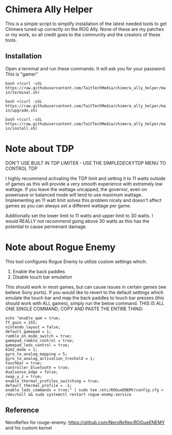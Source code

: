 # Chimera Ally Helper
This is a simple script to simplify installation of the latest needed tools to get Chimera tuned up correctly on the ROG Ally. None of these are my patches or my work, so all credit goes to the community and the creators of these tools.

## Installation
Open a terminal and run these commands. It will ask you for your password. This is "gamer"

`bash <(curl -sSL https://raw.githubusercontent.com/TaitTechMedia/chimera_ally_helper/main/terminal.sh)`

`bash <(curl -sSL https://raw.githubusercontent.com/TaitTechMedia/chimera_ally_helper/main/upgrade.sh)`

`bash <(curl -sSL https://raw.githubusercontent.com/TaitTechMedia/chimera_ally_helper/main/install.sh)`

# Note about TDP
DON'T USE BUILT IN TDP LIMITER - USE THE SIMPLEDECKYTDP MENU TO CONTROL TDP

I highly recommend activating the TDP limit and setting it to 11 watts outside of games as this will provide a very smooth experience with extremely low wattage. If you leave the wattage uncapped, the governor, even on powersave or balanced mode will tend to use maximum wattage. Implementing an 11 watt limit solves this problem nicely and doesn't affect games as you can always set a different wattage per game.

Additionally set the lower limit to 11 watts and upper limit to 30 watts. I would REALLY not recommend going above 30 watts as this has the
potential to cause permenant damage.

# Note about Rogue Enemy
This tool configures Rogue Enemy to utilize custom settings which:
1) Enable the back paddles
2) Disable touch bar emulation

This should work in most games, but can cause issues in certain games (we believe Sony ports). If you would like to revert to the default 
settings which emulate the touch bar and map the back paddles to touch bar presses (this should work with ALL games), simply run the below 
command. THIS IS ALL ONE SINGLE COMMAND; COPY AND PASTE THE ENTIRE THING:

```
echo "enable_qam = true;
ff_gain = 255;
nintendo_layout = false;
default_gamepad = 1;
rumble_on_mode_switch = true;
gamepad_rumble_control = true;
gamepad_leds_control = true;
m1m2_mode = 1;
gyro_to_analog_mapping = 5;
gyro_to_analog_activation_treshold = 1;
touchbar = true;
controller_bluetooth = true;
dualsense_edge = false;
swap_y_z = true;
enable_thermal_profiles_switching = true;
default_thermal_profile = -1;
enable_leds_commands = true;" | sudo tee /etc/ROGueENEMY/config.cfg > /dev/null && sudo systemctl restart rogue-enemy.service
```

## Reference
NeroReflex for rouge-enemy: https://github.com/NeroReflex/ROGueENEMY and his custom kernel